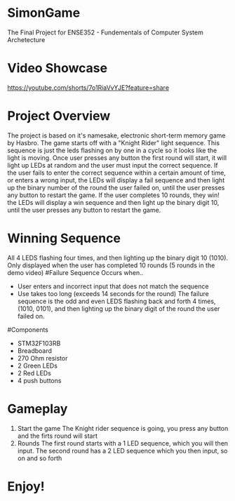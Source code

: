 # SimonGame
The Final Project for ENSE352 - Fundementals of Computer System Archetecture

# Video Showcase 
https://youtube.com/shorts/7o1RiaVvYJE?feature=share

# Project Overview
The project is based on it's namesake, electronic short-term memory game by Hasbro. The game starts off with a "Knight Rider" light sequence. This sequence is just the leds flashing on by one in a cycle so it looks like the light is moving. Once user presses any button the first round will start, it will light up LEDs at random and the user must input the correct sequence. If the user fails to enter the correct sequence within a certain amount of time, or enters a wrong input, the LEDs will display a fail sequence and then light up the binary number of the round the user failed on, until the user presses any button to restart the game. If the user completes 10 rounds, they win! the LEDs will display a win sequence and then light up the binary digit 10, until the user presses any button to restart the game.

# Winning Sequence
All 4 LEDS flashing four times, and then lighting up the binary digit 10 (1010). Only displayed when the user has completed 10 rounds (5 rounds in the demo video)
#Failure Sequence
Occurs when..
- User enters and incorrect input that does not match the sequence
- Use takes too long (exceeds 14 seconds for the round)
The failure sequence is the odd and even LEDS flashing back and forth 4 times, (1010, 0101), and then lighting up the binary digit of the round the user failed on.

#Components
- STM32F103RB
- Breadboard
- 270 Ohm resistor
- 2 Green LEDs
- 2 Red LEDs
- 4 push buttons

# Gameplay
1. Start the game
The Knight rider sequence is going, you press any button and the firts round will start
2. Rounds
The first round starts with a 1 LED sequence, which you will then input. The second round has a 2 LED sequence which you then input, so on and so forth

# Enjoy!
